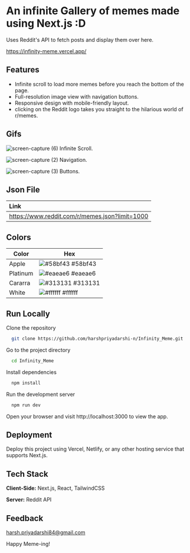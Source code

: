 
# An infinite Gallery of memes made using Next.js :D

Uses Reddit's API to fetch posts and display them over here.

https://infinity-meme.vercel.app/


## Features
- Infinite scroll to load more memes before you reach the bottom of the page.
- Full-resolution image view with navigation buttons.
- Responsive design with mobile-friendly layout.
- clicking on the Reddit logo takes you straight to the hilarious world of r/memes.


## Gifs

![screen-capture (6)](https://github.com/harshpriyadarshi-n/Infinity_Meme/assets/99008122/0a7ef1ca-c1bd-4f94-8871-9d185b736803)
Infinite Scroll.

![screen-capture (2)](https://github.com/harshpriyadarshi-n/Infinity_Meme/assets/99008122/2d37bb59-c34f-47dc-ad31-aa9794bde263)
Navigation.

![screen-capture (3)](https://github.com/harshpriyadarshi-n/Infinity_Meme/assets/99008122/0752f3f4-43e3-4d18-824c-4d8582a8df5f)
Buttons.


## Json File

| Link                       |
| :------------------------- |
| https://www.reddit.com/r/memes.json?limit=1000 |

## Colors

| Color             | Hex                                                                |
| ----------------- | ------------------------------------------------------------------ |
| Apple | ![#58bf43](https://via.placeholder.com/10/58bf43?text=+) #58bf43 |
| Platinum | ![#eaeae6](https://via.placeholder.com/10/eaeae6?text=+) #eaeae6 |
| Cararra | ![#313131](https://via.placeholder.com/10/313131?text=+) #313131 |
| White | ![#ffffff](https://via.placeholder.com/10/ffffff?text=+) #ffffff |


## Run Locally

Clone the repository

```bash
  git clone https://github.com/harshpriyadarshi-n/Infinity_Meme.git
```

Go to the project directory

```bash
  cd Infinity_Meme
```

Install dependencies

```bash
  npm install
```

Run the development server

```bash
  npm run dev
```
Open your browser and visit http://localhost:3000 to view the app.
## Deployment

Deploy this project using Vercel, Netlify, or any other hosting service that supports Next.js.

## Tech Stack

**Client-Side:** Next.js, React, TailwindCSS

**Server:** Reddit API


## Feedback

harsh.priyadarshi84@gmail.com

Happy Meme-ing!
